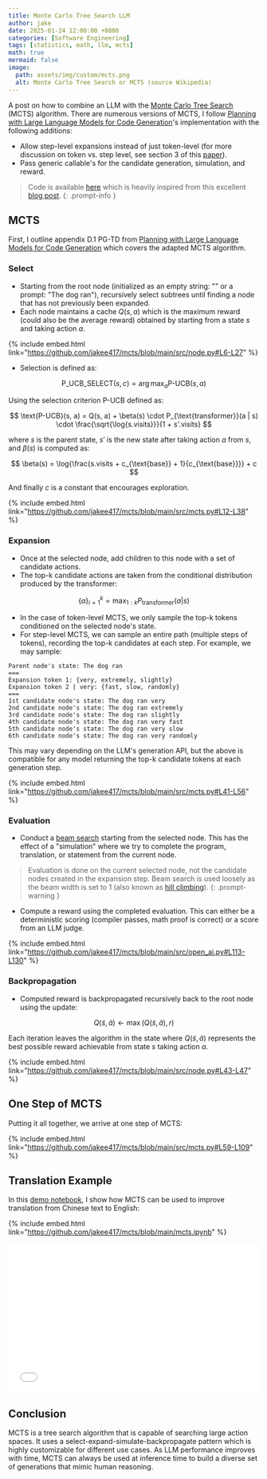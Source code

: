 ```yaml
---
title: Monte Carlo Tree Search LLM
author: jake
date: 2025-01-24 12:00:00 +0800
categories: [Software Engineering]
tags: [statistics, math, llm, mcts]
math: true
mermaid: false
image:
  path: assets/img/custom/mcts.png
  alt: Monte Carlo Tree Search or MCTS (source Wikipedia)
---
```


A post on how to combine an LLM with the [Monte Carlo Tree Search](https://en.wikipedia.org/wiki/Monte_Carlo_tree_search) (MCTS) algorithm. There are numerous versions of MCTS, I follow [Planning with Large Language Models for Code Generation](https://arxiv.org/abs/2303.05510)'s implementation with the following additions:
- Allow step-level expansions instead of just token-level (for more discussion on token vs. step level, see section 3 of this [paper](https://arxiv.org/pdf/2412.14135)).
- Pass generic callable's for the candidate generation, simulation, and reward.

> Code is available [here](https://github.com/jakee417/mcts) which is heavily inspired from this excellent [blog post](https://arunpatro.github.io/blog/mcts/).
{: .prompt-info }

## MCTS
First, I outline appendix D.1 PG-TD from [Planning with Large Language Models for Code Generation](https://arxiv.org/abs/2303.05510) which covers the adapted MCTS algorithm.

### Select
- Starting from the root node (initialized as an empty string: "" or a prompt: "The dog ran"), recursively select subtrees until finding a node that has not previously been expanded.
- Each node maintains a cache $Q(s, a)$ which is the maximum reward (could also be the average reward) obtained by starting from a state $s$ and taking action $a$.

{% include embed.html link="https://github.com/jakee417/mcts/blob/main/src/node.py#L6-L27" %}

- Selection is defined as:

$$
\text{P_UCB_SELECT}(s, c) = \arg \max_a \text{P-UCB}(s, a)
$$

Using the selection criterion $\text{P-UCB}$ defined as:

$$
\text{P-UCB}(s, a) = Q(s, a) + \beta(s) \cdot P_{\text{transformer}}(a | s) \cdot \frac{\sqrt{\log{s.visits}}}{1 + s'.visits}
$$

where $s$ is the parent state, $s'$ is the new state after taking action $a$ from $s$, and $\beta(s)$ is computed as:

$$
\beta(s) = \log{\frac{s.visits + c_{\text{base}} + 1}{c_{\text{base}}}} + c
$$

And finally $c$ is a constant that encourages exploration.

{% include embed.html link="https://github.com/jakee417/mcts/blob/main/src/mcts.py#L12-L38" %}

### Expansion
- Once at the selected node, add children to this node with a set of candidate actions.
- The top-k candidate actions are taken from the conditional distribution produced by the transformer: 

$$
\{a\}_{i=1}^k = \max_{1:k} P_{\text{transformer}}(a | s)
$$

- In the case of token-level MCTS, we only sample the top-k tokens conditioned on the selected node's state.
- For step-level MCTS, we can sample an entire path (multiple steps of tokens), recording the top-k candidates at each step. For example, we may sample:

```
Parent node's state: The dog ran
===
Expansion token 1: {very, extremely, slightly}
Expansion token 2 | very: {fast, slow, randomly}
===
1st candidate node's state: The dog ran very
2nd candidate node's state: The dog ran extremely
3rd candidate node's state: The dog ran slightly
4th candidate node's state: The dog ran very fast
5th candidate node's state: The dog ran very slow
6th candidate node's state: The dog ran very randomly
```

This may vary depending on the LLM's generation API, but the above is compatible for any model returning the top-k candidate tokens at each generation step.

{% include embed.html link="https://github.com/jakee417/mcts/blob/main/src/mcts.py#L41-L56" %}

### Evaluation
- Conduct a [beam search](https://en.wikipedia.org/wiki/Beam_search) starting from the selected node. This has the effect of a "simulation" where we try to complete the program, translation, or statement from the current node.

> Evaluation is done on the current selected node, not the candidate nodes created in the expansion step. Beam search is used loosely as the beam width is set to 1 (also known as [hill climbing](https://en.wikipedia.org/wiki/Hill_climbing)).
{: .prompt-warning }

- Compute a reward using the completed evaluation. This can either be a deterministic scoring (compiler passes, math proof is correct) or a score from an LLM judge.

{% include embed.html link="https://github.com/jakee417/mcts/blob/main/src/open_ai.py#L113-L130" %}

### Backpropagation
- Computed reward is backpropagated recursively back to the root node using the update:

$$
Q(\tilde s, \tilde a) \leftarrow \max(Q(\tilde s, \tilde a), r)
$$

Each iteration leaves the algorithm in the state where $Q(\tilde s, \tilde a)$ represents the best possible reward achievable from state $s$ taking action $a$.


{% include embed.html link="https://github.com/jakee417/mcts/blob/main/src/node.py#L43-L47" %}

## One Step of MCTS
Putting it all together, we arrive at one step of MCTS:

{% include embed.html link="https://github.com/jakee417/mcts/blob/main/src/mcts.py#L59-L109" %}

## Translation Example
In this [demo notebook](https://github.com/jakee417/mcts/blob/main/mcts.ipynb), I show how MCTS can be used to improve translation from Chinese text to English:

{% include embed.html link="https://github.com/jakee417/mcts/blob/main/mcts.ipynb" %}

<iframe src="/assets/html/graph.html" height="300px" width="100%" style="border:none;"></iframe>

## Conclusion
MCTS is a tree search algorithm that is capable of searching large action spaces. It uses a select-expand-simulate-backpropagate pattern which is highly customizable for different use cases. As LLM performance improves with time, MCTS can always be used at inference time to build a diverse set of generations that mimic human reasoning.
